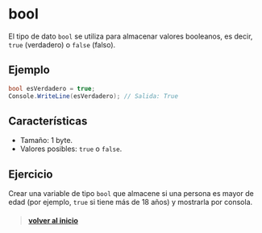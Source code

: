 # **bool**

El tipo de dato `bool` se utiliza para almacenar valores booleanos, es decir, `true` (verdadero) o `false` (falso).

## Ejemplo

```csharp
bool esVerdadero = true;
Console.WriteLine(esVerdadero); // Salida: True
```

## Características

- Tamaño: 1 byte.
- Valores posibles: `true` o `false`.

## Ejercicio

Crear una variable de tipo `bool` que almacene si una persona es mayor de edad (por ejemplo, `true` si tiene más de 18 años) y mostrarla por consola.

> #### [volver al inicio](../../README.md)
